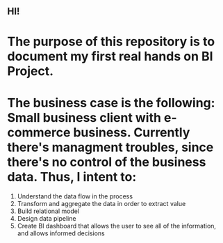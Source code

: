 ## HI!

# The purpose of this repository is to document my first real hands on BI Project.
# The business case is the following: Small business client with e-commerce business. Currently there's managment troubles, since there's no control of the business data. Thus, I intent to: 
  1. Understand the data flow in the process
  2. Transform and aggregate the data in order to extract value
  3. Build relational model
  4. Design data pipeline
  5. Create BI dashboard that allows the user to see all of the information, and allows informed decisions
